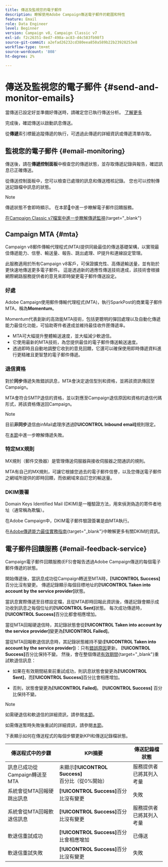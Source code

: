 ```yaml
---
title: 傳送及監視您的電子郵件
description: 瞭解使用Adobe Campaign傳送電子郵件的範圍和特性
feature: Email
role: Data Engineer
level: Beginner
version: Campaign v8, Campaign Classic v7
exl-id: f2c26351-8ed7-498a-ac83-d4c583fb98f3
source-git-commit: a2efad26232cd380eea850a589b22b23928253e8
workflow-type: tm+mt
source-wordcount: '808'
ht-degree: 2%

---
```



# 傳送及監視您的電子郵件  {#send-and-monitor-emails}

當傳送已設定好並準備好傳送時，請確定您已執行傳送分析。 [了解更多](delivery-analysis.md)

完成後，確認傳送以啟動訊息傳送。

從&#x200B;**傳遞**&#x200B;索引標籤追蹤傳遞的執行，可透過此傳遞的詳細資訊或傳遞清單存取。

## 監視您的電子郵件 {#email-monitoring}

傳送後，請在&#x200B;**傳遞控制面板**&#x200B;中檢查您的傳遞狀態，並存取傳遞記錄與報告，確認訊息已正確傳送。

從傳送控制面板中，您可以檢查已處理的訊息和傳送稽核記錄。 您也可以控制傳送記錄檔中訊息的狀態。

>[!NOTE]
>
>傳遞狀態不會即時顯示。 在本節[&#128279;](#email-feedback-service)中進一步瞭解電子郵件回饋服務。


[在Campaign Classic v7檔案中進一步瞭解傳遞監視](https://experienceleague.adobe.com/docs/campaign-classic/using/sending-messages/key-steps-when-creating-a-delivery/delivery-bestpractices/track-and-monitor.html){target="_blank"}

## Campaign MTA {#mta}

Campaign v8郵件傳輸代理程式(MTA)提供同級最佳的傳送基礎架構，以實現最佳傳遞能力、信譽、輸送量、報告、跳出處理、IP提升和連線設定管理。

此服務適用於所有Campaign v8客戶，可保證擴充性、高傳遞輸送量，並有助於更快速地傳送更多電子郵件。 這是透過新的適應性傳送技術達成，該技術會根據網際網路服務提供者的意見來即時變更電子郵件傳送設定。

### 好處

Adobe Campaign使用郵件傳輸代理程式(MTA)，執行SparkPost的商業電子郵件MTA，稱為&#x200B;**Momentum**。

Momentum代表創新的高效能MTA技術，包括更聰明的彈回處理以及自動化傳遞能力最佳化功能，可協助寄件者達成並維持最佳收件匣傳遞率。

* MTA可大幅提升整體輸送速度，並大幅減少軟退信。
* 它使用最新的MTA技術，為您提供最佳的電子郵件傳送輸送速度。
* 透過即時且自動地調整它收到的意見回饋，它還可以確保使用即時傳遞資料進行更精確且更智慧的電子郵件傳遞。

### 退信資格

對於&#x200B;**同步**&#x200B;傳遞失敗錯誤訊息，MTA會決定退信型別和資格，並將該資訊傳回至Campaign。

MTA會符合SMTP退信的資格，並以對應至Campaign退信原因和資格的退信代碼形式，將該資格傳送回Campaign。

>[!NOTE]
>
>目前&#x200B;**非同步**&#x200B;退信由inMail處理序透過&#x200B;**[!UICONTROL Inbound email]**&#x200B;規則限定。

在[本節](delivery-failures.md)中進一步瞭解傳遞失敗。


### 特定MX規則

MX規則（郵件交換器）是管理傳送伺服器與接收伺服器之間通訊的規則。

MTA有自己的MX規則，可讓它根據您過去的電子郵件信譽，以及您傳送電子郵件之網域所提供的即時回饋，而依網域來自訂您的輸送量。

### DKIM簽署

Domain Keys Identified Mail (DKIM)是一種驗證方法，用來偵測偽造的寄件者地址（通常稱為欺騙）。

在Adobe Campaign中，DKIM電子郵件驗證簽署是由MTA執行。

在[Adobe傳遞能力最佳實務指南](https://experienceleague.adobe.com/docs/deliverability-learn/deliverability-best-practice-guide/transition-process/infrastructure.html#authentication){target="_blank"}中瞭解更多有關DKIM的資訊。

## 電子郵件回饋服務 {#email-feedback-service}

Campaign電子郵件回饋服務(EFS)會報告透過Adobe Campaign傳送的每個電子郵件傳遞的狀態。

開始傳遞後，當訊息成功從Campaign轉送至MTA時，**[!UICONTROL Success]**&#x200B;百分比沒有變更。 傳遞記錄顯示每個目標地址的&#x200B;**[!UICONTROL Taken into account by the service provider]**&#x200B;狀態。

當訊息實際傳遞至目標設定檔，且從MTA即時回報此資訊後，傳遞記錄會顯示成功收到訊息之每個位址的&#x200B;**[!UICONTROL Sent]**&#x200B;狀態。 每次成功傳遞時，**[!UICONTROL Success]**&#x200B;百分比都會相應增加。

當從MTA回報硬退信時，其記錄狀態會從&#x200B;**[!UICONTROL Taken into account by the service provider]**&#x200B;變更為&#x200B;**[!UICONTROL Failed]**<!-- and the **[!UICONTROL Bounces + errors]** percentage is increased accordingly-->。

當從MTA回報軟退信訊息時，其記錄狀態維持不變(**[!UICONTROL Taken into account by the service provider]**)：只有[錯誤原因](delivery-failures.md#delivery-failure-reasons)更新<!-- and the **[!UICONTROL Bounces + errors]** percentage is increased accordingly-->。 **[!UICONTROL Success]**&#x200B;百分比保持不變。 然後，會在整個傳遞[有效期間](https://experienceleague.adobe.com/docs/campaign-classic/using/sending-messages/key-steps-when-creating-a-delivery/steps-sending-the-delivery.html#defining-validity-period){target="_blank"}重試軟退信訊息：

* 如果在有效期間結束前重試成功，則訊息狀態會變更為&#x200B;**[!UICONTROL Sent]**，而&#x200B;**[!UICONTROL Success]**&#x200B;百分比會相應增加。

* 否則，狀態會變更為&#x200B;**[!UICONTROL Failed]**。 **[!UICONTROL Success]** <!--and **[!UICONTROL Bounces + errors]** -->百分比保持不變。

>[!NOTE]
>
>如需硬退信和軟退信的詳細資訊，請參閱[本節](delivery-failures.md#delivery-failure-reasons)。
>
>如需傳送暫時失敗後重試的詳細資訊，請參閱[本節](delivery-failures.md#retries)。

下表顯示如何在傳送程式的每個步驟更新KPI和傳送記錄檔狀態。

| 傳送程式中的步驟 | KPI摘要 | 傳送記錄檔狀態 |
|--- |--- |--- |
| 訊息已成功從Campaign轉送至MTA | 未顯示&#x200B;**[!UICONTROL Success]**&#x200B;百分比（從0%開始） | 服務提供者已將其列入考量 |
| 系統會從MTA回報硬跳出訊息 | **[!UICONTROL Success]**&#x200B;百分比沒有變更 | 失敗 |
| 系統會從MTA回報軟退信訊息 | **[!UICONTROL Success]**&#x200B;百分比沒有變更 | 服務提供者已將其列入考量 |
| 軟退信重試成功 | **[!UICONTROL Success]**&#x200B;百分比會相應增加 | 已傳送 |
| 軟退信重試失敗 | **[!UICONTROL Success]**&#x200B;百分比沒有變更 | 失敗 |
